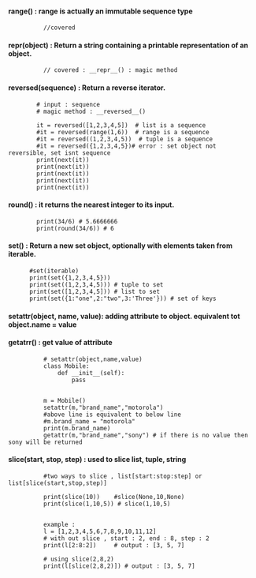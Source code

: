 #### range() :  range is actually an immutable sequence type

              //covered
              
####  repr(object) : Return a string containing a printable representation of an object.

              // covered : __repr__() : magic method

#### reversed(sequence) : Return a reverse iterator. 


            # input : sequence
            # magic method : __reversed__()

            it = reversed([1,2,3,4,5])  # list is a sequence
            #it = reversed(range(1,6))  # range is a sequence
            #it = reversed((1,2,3,4,5))  # tuple is a sequence
            #it = reversed({1,2,3,4,5})# error : set object not reversible, set isnt sequence
            print(next(it))
            print(next(it))
            print(next(it))
            print(next(it))
            print(next(it))              


#### round() :  it returns the nearest integer to its input.

            print(34/6) # 5.6666666
            print(round(34/6)) # 6
            
#### set() : Return a new set object, optionally with elements taken from iterable. 

          #set(iterable)
          print(set({1,2,3,4,5})) 
          print(set((1,2,3,4,5))) # tuple to set
          print(set([1,2,3,4,5])) # list to set
          print(set({1:"one",2:"two",3:'Three'})) # set of keys
          
          
          
          
####  setattr(object, name, value): adding attribute to object. equivalent tot object.name = value
#### getatrr() : get value of attribute
            
              # setattr(object,name,value)
              class Mobile:
                  def __init__(self):
                      pass


              m = Mobile()
              setattr(m,"brand_name","motorola")
              #above line is equivalent to below line
              #m.brand_name = "motorola"
              print(m.brand_name)
              getattr(m,"brand_name","sony") # if there is no value then sony will be returned


#### slice(start, stop, step) : used to slice list, tuple, string
          
              #two ways to slice , list[start:stop:step] or list[slice(start,stop,step)]

              print(slice(10))    #slice(None,10,None)
              print(slice(1,10,5)) # slice(1,10,5)
              
              
              example : 
              l = [1,2,3,4,5,6,7,8,9,10,11,12]
              # with out slice , start : 2, end : 8, step : 2
              print(l[2:8:2])     # output : [3, 5, 7]

              # using slice(2,8,2)
              print(l[slice(2,8,2)]) # output : [3, 5, 7]

